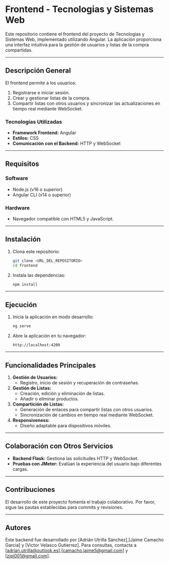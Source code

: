 # Frontend - Tecnologias y Sistemas Web

Este repositorio contiene el frontend del proyecto de Tecnologias y Sistemas Web, implementado utilizando Angular. La aplicación proporciona una interfaz intuitiva para la gestión de usuarios y listas de la compra compartidas.

---

## Descripción General

El frontend permite a los usuarios:

1. Registrarse e iniciar sesión.
2. Crear y gestionar listas de la compra.
3. Compartir listas con otros usuarios y sincronizar las actualizaciones en tiempo real mediante WebSocket.

### Tecnologías Utilizadas

- **Framework Frontend:** Angular
- **Estilos:** CSS
- **Comunicación con el Backend:** HTTP y WebSocket

---

## Requisitos

### Software

- Node.js (v16 o superior)
- Angular CLI (v14 o superior)

### Hardware

- Navegador compatible con HTML5 y JavaScript.

---

## Instalación

1. Clona este repositorio:
   ```bash
   git clone <URL_DEL_REPOSITORIO>
   cd frontend
   ```
2. Instala las dependencias:
   ```bash
   npm install
   ```

---

## Ejecución

1. Inicia la aplicación en modo desarrollo:
   ```bash
   ng serve
   ```
2. Abre la aplicación en tu navegador:
   ```
   http://localhost:4200
   ```

---

## Funcionalidades Principales

1. **Gestión de Usuarios:**
   - Registro, inicio de sesión y recuperación de contraseñas.
2. **Gestión de Listas:**
   - Creación, edición y eliminación de listas.
   - Añadir o eliminar productos.
3. **Compartición de Listas:**
   - Generación de enlaces para compartir listas con otros usuarios.
   - Sincronización de cambios en tiempo real mediante WebSocket.
4. **Responsiveness:**
   - Diseño adaptable para dispositivos móviles.

---

## Colaboración con Otros Servicios

- **Backend Flask:** Gestiona las solicitudes HTTP y WebSocket.
- **Pruebas con JMeter:** Evalúan la experiencia del usuario bajo diferentes cargas.

---

## Contribuciones

El desarrollo de este proyecto fomenta el trabajo colaborativo. Por favor, sigue las pautas establecidas para commits y revisiones.

---

## Autores

Este backend fue desarrollado por [Adrián Utrilla Sánchez],[Jaime Camacho Garcia] y [Victor Velasco Gutierrez]. Para consultas, contacta a [adrian.utrilla@outlook.es],[camacho.jaime5@gmail.com] y [zipi001@gmail.com].

